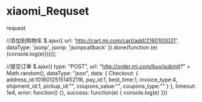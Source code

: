 ﻿# xiaomi_Requset
request





//添加到购物车
$.ajax({
        url: 'http://cart.mi.com/cart/add/2160100031',
        dataType: 'jsonp',
        jsonp: 'jsonpcallback'
  }).done(function (e){console.log(e)})}();



//提交订单
$.ajax({
				type: "POST",
				url: "http://order.mi.com/buy/submit?" + Math.random(),
				dataType: "json",
				data: {
					Checkout: {
			address_id:10160125151452116,
			pay_id:1,
			best_time:1,
			invoice_type:4,
			shipment_id:1,
			pickup_id:"",
			coupons_value:"",
			coupons_type:""
		}
				},
				timeout: 1e4,
				error: function() {},
				success: function(e) {
					console.log(e)
				}})